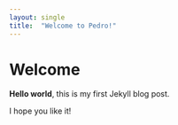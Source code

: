```yaml
---
layout: single
title:  "Welcome to Pedro!"
---
```


# Welcome

**Hello world**, this is my first Jekyll blog post.

I hope you like it!
